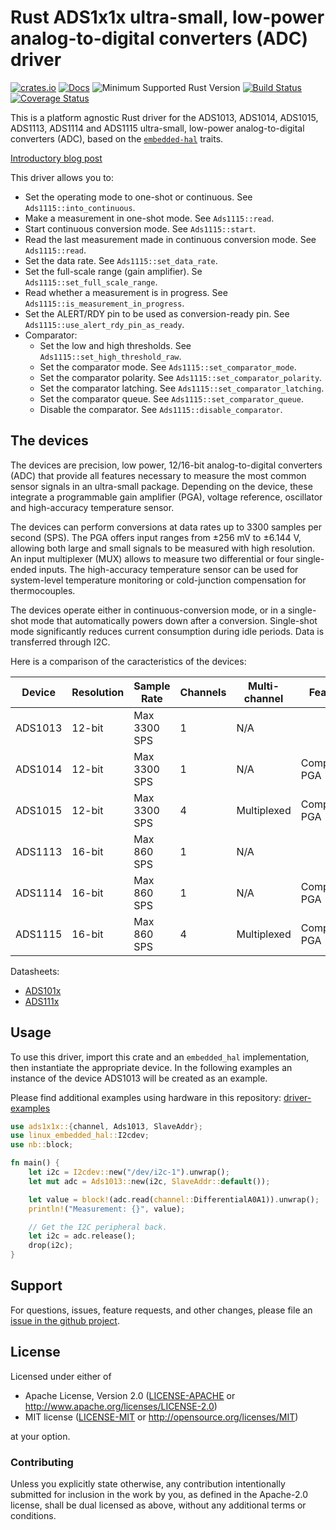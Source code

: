 # Rust ADS1x1x ultra-small, low-power analog-to-digital converters (ADC) driver

[![crates.io](https://img.shields.io/crates/v/ads1x1x.svg)](https://crates.io/crates/ads1x1x)
[![Docs](https://docs.rs/ads1x1x/badge.svg)](https://docs.rs/ads1x1x)
![Minimum Supported Rust Version](https://img.shields.io/badge/rustc-1.62+-blue.svg)
[![Build Status](https://github.com/eldruin/ads1x1x-rs/workflows/Build/badge.svg)](https://github.com/eldruin/ads1x1x-rs/actions?query=workflow%3ABuild)
[![Coverage Status](https://coveralls.io/repos/github/eldruin/ads1x1x-rs/badge.svg?branch=master)](https://coveralls.io/github/eldruin/ads1x1x-rs?branch=master)

This is a platform agnostic Rust driver for the ADS1013, ADS1014, ADS1015,
ADS1113, ADS1114 and ADS1115 ultra-small, low-power
analog-to-digital converters (ADC), based on the [`embedded-hal`] traits.

[Introductory blog post]

This driver allows you to:
- Set the operating mode to one-shot or continuous. See `Ads1115::into_continuous`.
- Make a measurement in one-shot mode. See `Ads1115::read`.
- Start continuous conversion mode. See `Ads1115::start`.
- Read the last measurement made in continuous conversion mode. See `Ads1115::read`.
- Set the data rate. See `Ads1115::set_data_rate`.
- Set the full-scale range (gain amplifier). Se `Ads1115::set_full_scale_range`.
- Read whether a measurement is in progress. See `Ads1115::is_measurement_in_progress`.
- Set the ALERT/RDY pin to be used as conversion-ready pin. See `Ads1115::use_alert_rdy_pin_as_ready`.
- Comparator:
    - Set the low and high thresholds. See `Ads1115::set_high_threshold_raw`.
    - Set the comparator mode. See `Ads1115::set_comparator_mode`.
    - Set the comparator polarity. See `Ads1115::set_comparator_polarity`.
    - Set the comparator latching. See `Ads1115::set_comparator_latching`.
    - Set the comparator queue. See `Ads1115::set_comparator_queue`.
    - Disable the comparator. See `Ads1115::disable_comparator`.

## The devices

The devices are precision, low power, 12/16-bit analog-to-digital
converters (ADC) that provide all features necessary to measure the most
common sensor signals in an ultra-small package. Depending on the device,
these  integrate a programmable gain amplifier (PGA), voltage reference,
oscillator and high-accuracy temperature sensor.

The devices can perform conversions at data rates up to 3300 samples per
second (SPS). The PGA offers input ranges from ±256 mV to ±6.144 V,
allowing both large and small signals to be measured with high resolution.
An input multiplexer (MUX) allows to measure two differential or four
single-ended inputs. The high-accuracy temperature sensor can be used for
system-level temperature monitoring or cold-junction compensation for
thermocouples.

The devices operate either in continuous-conversion mode, or in a
single-shot mode that automatically powers down after a conversion.
Single-shot mode significantly reduces current consumption during idle
periods. Data is transferred through I2C.

Here is a comparison of the caracteristics of the devices:

| Device  | Resolution | Sample Rate  | Channels | Multi-channel | Features        |
|---------|------------|--------------|----------|---------------|-----------------|
| ADS1013 | 12-bit     | Max 3300 SPS | 1        | N/A           |                 |
| ADS1014 | 12-bit     | Max 3300 SPS | 1        | N/A           | Comparator, PGA |
| ADS1015 | 12-bit     | Max 3300 SPS | 4        | Multiplexed   | Comparator, PGA |
| ADS1113 | 16-bit     | Max 860 SPS  | 1        | N/A           |                 |
| ADS1114 | 16-bit     | Max 860 SPS  | 1        | N/A           | Comparator, PGA |
| ADS1115 | 16-bit     | Max 860 SPS  | 4        | Multiplexed   | Comparator, PGA |

Datasheets:
- [ADS101x](http://www.ti.com/lit/ds/symlink/ads1015.pdf)
- [ADS111x](http://www.ti.com/lit/ds/symlink/ads1115.pdf)

## Usage

To use this driver, import this crate and an `embedded_hal` implementation,
then instantiate the appropriate device.
In the following examples an instance of the device ADS1013 will be created
as an example.

Please find additional examples using hardware in this repository: [driver-examples]

[driver-examples]: https://github.com/eldruin/driver-examples

```rust
use ads1x1x::{channel, Ads1013, SlaveAddr};
use linux_embedded_hal::I2cdev;
use nb::block;

fn main() {
    let i2c = I2cdev::new("/dev/i2c-1").unwrap();
    let mut adc = Ads1013::new(i2c, SlaveAddr::default());

    let value = block!(adc.read(channel::DifferentialA0A1)).unwrap();
    println!("Measurement: {}", value);

    // Get the I2C peripheral back.
    let i2c = adc.release();
    drop(i2c);
}
```

## Support

For questions, issues, feature requests, and other changes, please file an
[issue in the github project](https://github.com/eldruin/ads1x1x-rs/issues).

## License

Licensed under either of

 * Apache License, Version 2.0 ([LICENSE-APACHE](LICENSE-APACHE) or
   http://www.apache.org/licenses/LICENSE-2.0)
 * MIT license ([LICENSE-MIT](LICENSE-MIT) or
   http://opensource.org/licenses/MIT)

at your option.

### Contributing

Unless you explicitly state otherwise, any contribution intentionally submitted
for inclusion in the work by you, as defined in the Apache-2.0 license, shall
be dual licensed as above, without any additional terms or conditions.

[`embedded-hal`]: https://github.com/rust-embedded/embedded-hal

[Introductory blog post]: https://blog.eldruin.com/ads1x1x-analog-to-digital-converter-driver-in-rust/
